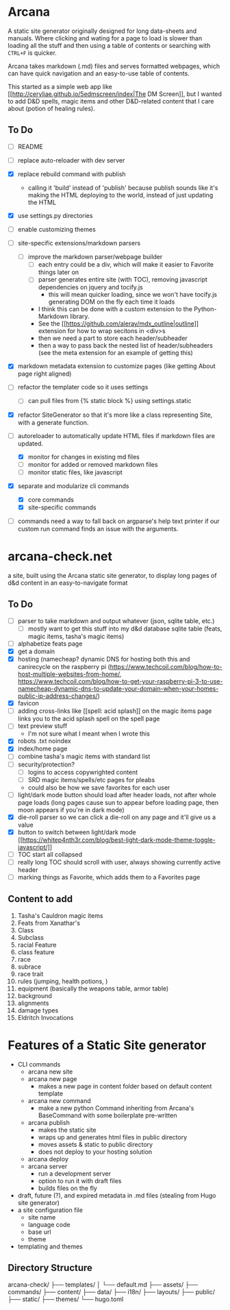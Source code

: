 # Arcana
A static site generator originally designed for long data-sheets and manuals. Where clicking and wating for a page to load is slower than loading all the stuff and then using a table of contents or searching with `CTRL+F` is quicker.

Arcana takes markdown (.md) files and serves formatted webpages, which can have quick navigation and an easy-to-use table of contents.

This started as a simple web app like [[http://ceryliae.github.io/5edmscreen/index|The DM Screen]], but I wanted to add D&D spells, magic items and other D&D-related content that I care about (potion of healing rules).

## To Do
 - [ ] README
 - [ ] replace auto-reloader with dev server
 - [x] replace rebuild command with publish
   - calling it 'build' instead of 'publish' because publish sounds like it's making the HTML deploying to the world, instead of just updating the HTML
 - [x] use settings.py directories
 - [ ] enable customizing themes
 - [ ] site-specific extensions/markdown parsers
    - [ ] improve the markdown parser/webpage builder
    	- [ ] each entry could be a div, which will make it easier to Favorite things later on
    	- [ ] parser generates entire site (with TOC), removing javascript dependencies on jquery and tocify.js
    		- this will mean quicker loading, since we won't have tocify.js generating DOM on the fly each time it loads
         - I think this can be done with a custom extension to the Python-Markdown library. 
         - See the [[https://github.com/aleray/mdx_outline|outline]] extension for how to wrap secitons in \<div\>s 
         - then we need a part to store each header/subheader
         - then a way to pass back the nested list of header/subheaders (see the meta extension for an example of getting this)
 - [x] markdown metadata extension to customize pages (like getting About page right aligned)
 - [ ] refactor the templater code so it uses settings
 	- [ ] can pull files from {% static block %} using settings.static
 - [x] refactor SiteGenerator so that it's more like a class representing Site, with a generate function. 

 - [ ] autoreloader to automatically update HTML files if markdown files are updated. 
   - [x] monitor for changes in existing md files
   - [ ] monitor for added or removed markdown files
   - [ ] monitor static files, like javascript
 - [x] separate and modularize cli commands
   - [x] core commands
   - [x] site-specific commands
 - [ ] commands need a way to fall back on argparse's help text printer if our custom run command finds an issue with the arguments.


# arcana-check.net
a site, built using the Arcana static site generator, to display long pages of d&d content in an easy-to-navigate format

## To Do
 - [ ] parser to take markdown and output whatever (json, sqlite table, etc.)
    - [ ] mostly want to get this stuff into my d&d database sqlite table (feats, magic items, tasha's magic items)
 - [ ] alphabetize feats page
 - [x] get a domain
 - [x] hosting (namecheap? dynamic DNS for hosting both this and canirecycle on the raspberry pi (https://www.techcoil.com/blog/how-to-host-multiple-websites-from-home/, https://www.techcoil.com/blog/how-to-get-your-raspberry-pi-3-to-use-namecheap-dynamic-dns-to-update-your-domain-when-your-homes-public-ip-address-changes/)
 - [x] favicon
 - [ ] adding cross-links like [[spell: acid splash]] on the magic items page links you to the acid splash spell on the spell page
 - [ ] text preview stuff
   - I'm not sure what I meant when I wrote this
 - [x] robots .txt noindex
 - [x] index/home page
 - [ ] combine tasha's magic items with standard list
 - [ ] security/protection?
    - [ ] logins to access copywrighted content
    - [ ] SRD magic items/spells/etc pages for pleabs
    - could also be how we save favorites for each user
 - [ ] light/dark mode button should load after header loads, not after whole page loads (long pages cause sun to appear before loading page, then moon appears if you're in dark mode)
 - [x] die-roll parser so we can click a die-roll on any page and it'll give us a value
 - [x] button to switch between light/dark mode [[https://whitep4nth3r.com/blog/best-light-dark-mode-theme-toggle-javascript/]]
 - [ ] TOC start all collapsed
 - [ ] really long TOC should scroll with user, always showing currently active header
 - [ ] marking things as Favorite, which adds them to a Favorites page

## Content to add
 1. Tasha's Cauldron magic items
 2. Feats from Xanathar's
 1. Class
 2. Subclass
 3. racial Feature
 3. class feature
 5. race
 6. subrace
 7. race trait
 8. rules (jumping, health potions, )
 9. equipment (basically the weapons table, armor table)
 10. background
 11. alignments
 12. damage types
 13. Eldritch Invocations

# Features of a Static Site generator
 - CLI commands
   - arcana new site
   - arcana new page
      - makes a new page in content folder based on default content template
   - arcana new command
      - make a new python Command inheriting from Arcana's BaseCommand with some boilerplate pre-written
   - arcana publish
      - makes the static site
      - wraps up and generates html files in public directory
      - moves assets & static to public directory
      - does not deploy to your hosting solution
   - arcana deploy
   - arcana server
      - run a development server
      - option to run it with draft files
      - builds files on the fly
 - draft, future (?), and expired metadata in .md files (stealing from Hugo site generator)
 - a site configuration file
   - site name
   - language code
   - base url
   - theme
 - templating and themes

## Directory Structure
arcana-check/
├── templates/
│   └── default.md
├── assets/
├── commands/
├── content/
├── data/
├── i18n/
├── layouts/
├── public/
├── static/
├── themes/
└── hugo.toml
